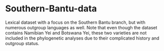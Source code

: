 # Southern-Bantu-data
Lexical dataset with a focus on the Southern Bantu branch, but with numerous outgroup languages as well. Note that even though the dataset contains Namibian Yei and Botswana Yei, these two varieties are not included in the phylogenetic analyses due to their complicated history and outgroup status.